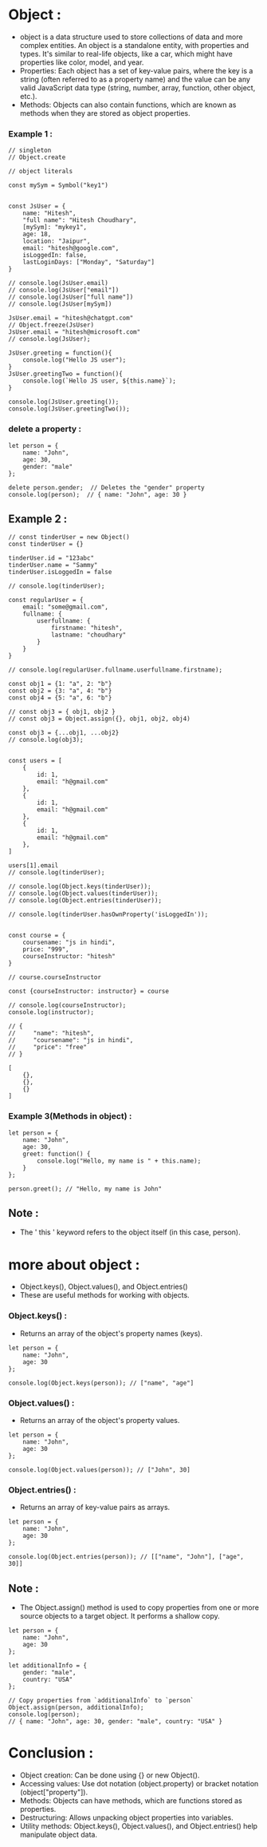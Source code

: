 # Object :
-  object is a data structure used to store collections of data and more complex entities. An object is a standalone entity, with properties and types. It's similar to real-life objects, like a car, which might have properties like color, model, and year.
- Properties: Each object has a set of key-value pairs, where the key is a string (often referred to as a property name) and the value can be any valid JavaScript data type (string, number, array, function, other object, etc.).
- Methods: Objects can also contain functions, which are known as methods when they are stored as object properties.

### Example 1 :
```
// singleton
// Object.create

// object literals

const mySym = Symbol("key1")


const JsUser = {
    name: "Hitesh",
    "full name": "Hitesh Choudhary",
    [mySym]: "mykey1",
    age: 18,
    location: "Jaipur",
    email: "hitesh@google.com",
    isLoggedIn: false,
    lastLoginDays: ["Monday", "Saturday"]
}

// console.log(JsUser.email)
// console.log(JsUser["email"])
// console.log(JsUser["full name"])
// console.log(JsUser[mySym])

JsUser.email = "hitesh@chatgpt.com"
// Object.freeze(JsUser)
JsUser.email = "hitesh@microsoft.com"
// console.log(JsUser);

JsUser.greeting = function(){
    console.log("Hello JS user");
}
JsUser.greetingTwo = function(){
    console.log(`Hello JS user, ${this.name}`);
}

console.log(JsUser.greeting());
console.log(JsUser.greetingTwo());
```

### delete a property :
```
let person = {
    name: "John",
    age: 30,
    gender: "male"
};

delete person.gender;  // Deletes the "gender" property
console.log(person);  // { name: "John", age: 30 }
```

## Example 2 :
```
// const tinderUser = new Object()
const tinderUser = {}

tinderUser.id = "123abc"
tinderUser.name = "Sammy"
tinderUser.isLoggedIn = false

// console.log(tinderUser);

const regularUser = {
    email: "some@gmail.com",
    fullname: {
        userfullname: {
            firstname: "hitesh",
            lastname: "choudhary"
        }
    }
}

// console.log(regularUser.fullname.userfullname.firstname);

const obj1 = {1: "a", 2: "b"}
const obj2 = {3: "a", 4: "b"}
const obj4 = {5: "a", 6: "b"}

// const obj3 = { obj1, obj2 }
// const obj3 = Object.assign({}, obj1, obj2, obj4)

const obj3 = {...obj1, ...obj2}
// console.log(obj3);


const users = [
    {
        id: 1,
        email: "h@gmail.com"
    },
    {
        id: 1,
        email: "h@gmail.com"
    },
    {
        id: 1,
        email: "h@gmail.com"
    },
]

users[1].email
// console.log(tinderUser);

// console.log(Object.keys(tinderUser));
// console.log(Object.values(tinderUser));
// console.log(Object.entries(tinderUser));

// console.log(tinderUser.hasOwnProperty('isLoggedIn'));


const course = {
    coursename: "js in hindi",
    price: "999",
    courseInstructor: "hitesh"
}

// course.courseInstructor

const {courseInstructor: instructor} = course

// console.log(courseInstructor);
console.log(instructor);

// {
//     "name": "hitesh",
//     "coursename": "js in hindi",
//     "price": "free"
// }

[
    {},
    {},
    {}
]
```

### Example 3(Methods in object) :
```
let person = {
    name: "John",
    age: 30,
    greet: function() {
        console.log("Hello, my name is " + this.name);
    }
};

person.greet(); // "Hello, my name is John"
```
## Note :
- The ' this ' keyword refers to the object itself (in this case, person).

# more about object :
- Object.keys(), Object.values(), and Object.entries()
- These are useful methods for working with objects.

### Object.keys() :
- Returns an array of the object's property names (keys).
```
let person = {
    name: "John",
    age: 30
};

console.log(Object.keys(person)); // ["name", "age"]
```

### Object.values() :
- Returns an array of the object's property values.
```
let person = {
    name: "John",
    age: 30
};

console.log(Object.values(person)); // ["John", 30]
```

### Object.entries() :
- Returns an array of key-value pairs as arrays.
```
let person = {
    name: "John",
    age: 30
};

console.log(Object.entries(person)); // [["name", "John"], ["age", 30]]
```

## Note :
- The Object.assign() method is used to copy properties from one or more source objects to a target object. It performs a shallow copy.
```
let person = {
    name: "John",
    age: 30
};

let additionalInfo = {
    gender: "male",
    country: "USA"
};

// Copy properties from `additionalInfo` to `person`
Object.assign(person, additionalInfo);
console.log(person); 
// { name: "John", age: 30, gender: "male", country: "USA" }
``` 

# Conclusion :
- Object creation: Can be done using {} or new Object().
- Accessing values: Use dot notation (object.property) or bracket notation (object["property"]).
- Methods: Objects can have methods, which are functions stored as properties.
- Destructuring: Allows unpacking object properties into variables.
- Utility methods: Object.keys(), Object.values(), and Object.entries() help manipulate object data.